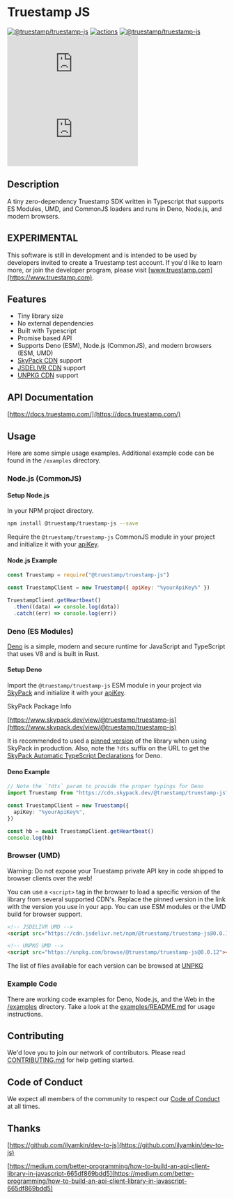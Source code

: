 # Truestamp JS

[![@truestamp/truestamp-js](https://snyk.io/advisor/npm-package/@truestamp/truestamp-js/badge.svg)](https://snyk.io/advisor/npm-package/@truestamp/truestamp-js)
[![actions](https://github.com/truestamp/truestamp-js/workflows/main/badge.svg?branch=main)](https://github.com/truestamp/truestamp-js/actions)
[![@truestamp/truestamp-js](https://img.shields.io/npm/v/@truestamp/truestamp-js)](https://www.npmjs.com/package/@truestamp/truestamp-js)
[![gzip size](https://img.badgesize.io/https://unpkg.com/@truestamp/truestamp-js@0.0.12/dist/index.js?compression=gzip&max=25000&softmax=15000)](https://unpkg.com/browse/@truestamp/truestamp-js/)
[![brotli size](https://img.badgesize.io/https://unpkg.com/@truestamp/truestamp-js@0.0.12/dist/index.js?compression=brotli&max=25000&softmax=15000)](https://unpkg.com/browse/@truestamp/truestamp-js/)

## Description

A tiny zero-dependency Truestamp SDK written in Typescript that supports ES Modules, UMD, and CommonJS loaders and runs in Deno, Node.js, and modern browsers.

## EXPERIMENTAL

This software is still in development and is intended to be used by developers invited to create a Truestamp test account. If you'd like to learn more, or join the developer program, please visit [www.truestamp.com](https://www.truestamp.com).

## Features

- Tiny library size
- No external dependencies
- Built with Typescript
- Promise based API
- Supports Deno (ESM), Node.js (CommonJS), and modern browsers (ESM, UMD)
- [SkyPack CDN](https://www.skypack.dev/view/@truestamp/truestamp-js) support
- [JSDELIVR CDN](https://www.jsdelivr.com/package/npm/@truestamp/truestamp-js) support
- [UNPKG CDN](https://unpkg.com/browse/@truestamp/truestamp-js/) support

## API Documentation

[https://docs.truestamp.com/](https://docs.truestamp.com/)

## Usage

Here are some simple usage examples. Additional example code can be found in the `/examples` directory.

### Node.js (CommonJS)

#### Setup Node.js

In your NPM project directory.

```bash
npm install @truestamp/truestamp-js --save
```

Require the `@truestamp/truestamp-js` CommonJS module in your project and initialize it with your [apiKey](https://app.truestamp.com).

#### Node.js Example

```js
const Truestamp = require("@truestamp/truestamp-js")

const TruestampClient = new Truestamp({ apiKey: "%yourApiKey%" })

TruestampClient.getHeartbeat()
  .then((data) => console.log(data))
  .catch((err) => console.log(err))
```

### Deno (ES Modules)

[Deno](https://deno.land/) is a simple, modern and secure runtime for JavaScript and TypeScript that uses V8 and is built in Rust.

#### Setup Deno

Import the `@truestamp/truestamp-js` ESM module in your project via [SkyPack](https://www.skypack.dev) and initialize it with your [apiKey](https://app.truestamp.com).

SkyPack Package Info

[https://www.skypack.dev/view/@truestamp/truestamp-js](https://www.skypack.dev/view/@truestamp/truestamp-js)

It is recommended to used a [pinned version](https://docs.skypack.dev/skypack-cdn/code/optimize-for-production) of the library when using SkyPack in production. Also, note the `?dts` suffix on the URL to get the [SkyPack Automatic TypeScript Declarations](https://docs.skypack.dev/skypack-cdn/code/deno) for Deno.

#### Deno Example

```typescript
// Note the `?dts` param to provide the proper typings for Deno
import Truestamp from "https://cdn.skypack.dev/@truestamp/truestamp-js?dts"

const TruestampClient = new Truestamp({
  apiKey: "%yourApiKey%",
})

const hb = await TruestampClient.getHeartbeat()
console.log(hb)
```

### Browser (UMD)

Warning: Do not expose your Truestamp private API key in code shipped to browser clients over the web!

You can use a `<script>` tag in the browser to load a specific version of the library from several supported CDN's. Replace the pinned version in the link with the version you use in your app. You can use ESM modules or the UMD build for browser support.

```html
<!-- JSDELIVR UMD -->
<script src="https://cdn.jsdelivr.net/npm/@truestamp/truestamp-js@0.0.12/dist/index.umd.min.js"></script>
```

```html
<!-- UNPKG UMD -->
<script src="https://unpkg.com/browse/@truestamp/truestamp-js@0.0.12"></script>
```

The list of files available for each version can be browsed at [UNPKG](https://unpkg.com/@truestamp/truestamp-js/)

### Example Code

There are working code examples for Deno, Node.js, and the Web in the [/examples](/examples) directory. Take a look at the [examples/README.md](examples/README.md) for usage instructions.

## Contributing

We'd love you to join our network of contributors. Please read [CONTRIBUTING.md](CONTRIBUTING.md) for help getting started.

## Code of Conduct

We expect all members of the community to respect our [Code of Conduct](CODE_OF_CONDUCT.md) at all times.

## Thanks

[https://github.com/ilyamkin/dev-to-js](https://github.com/ilyamkin/dev-to-js)

[https://medium.com/better-programming/how-to-build-an-api-client-library-in-javascript-665df869bdd5](https://medium.com/better-programming/how-to-build-an-api-client-library-in-javascript-665df869bdd5)
